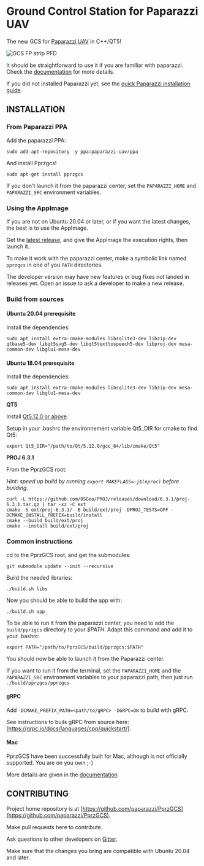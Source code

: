 
# Ground Control Station for Paparazzi UAV

The new GCS for [Paparazzi UAV](http://wiki.paparazziuav.org/wiki/Main_Page) in C++/QT5!

![GCS FP strip PFD](screenshots/screenshot.png)

It should be straightforward to use it if you are familiar with paparazzi.
Check the [documentation](https://docs.paparazziuav.org/PprzGCS/) for more details.

If you did not installed Paparazzi yet, see the [quick Paparazzi installation guide](https://paparazzi-uav.readthedocs.io/en/latest/quickstart/install.html).


## INSTALLATION

### From Paparazzi PPA

Add the paparazzi PPA:

`sudo add-apt-repository -y ppa:paparazzi-uav/ppa`

And install Pprzgcs!

`sudo apt-get install pprzgcs`

If you don't launch it from the paparazzi center, set the `PAPARAZZI_HOME` and `PAPARAZZI_SRC` environment variables.


### Using the AppImage

If you are not on Ubuntu 20.04 or later, or if you want the latest changes, the best is to use the AppImage.

Get the [latest release](https://github.com/paparazzi/PprzGCS/releases/latest), and give the AppImage the execution rights, then launch it.

To make it work with the paparazzi center, make a symbolic link named `pprzgcs` in one of you `PATH` directories.

The developer version may have new features or bug fixes not landed in releases yet. Open an issue to ask a developer to make a new release.


### Build from sources

#### Ubuntu 20.04 prerequisite

Install the dependencies: 

`sudo apt install extra-cmake-modules libsqlite3-dev libzip-dev qtbase5-dev libqt5svg5-dev libqt5texttospeech5-dev libproj-dev mesa-common-dev libglu1-mesa-dev`


#### Ubuntu 18.04 prerequisite

Install the dependencies:

`sudo apt install extra-cmake-modules libsqlite3-dev libzip-dev mesa-common-dev libglu1-mesa-dev`

__QT5__

Install [Qt5.12.0 or above](https://www.qt.io/download-open-source).

Setup in your .bashrc the environnement variable Qt5_DIR for cmake to find Qt5:

`export Qt5_DIR="/path/to/Qt/5.12.0/gcc_64/lib/cmake/Qt5"`


__PROJ 6.3.1__

From the PprzGCS root:

_Hint: speed up build by running `export MAKEFLAGS=-j$(nproc)` before building._

```
curl -L https://github.com/OSGeo/PROJ/releases/download/6.3.1/proj-6.3.1.tar.gz | tar -xz -C ext
cmake -S ext/proj-6.3.1/ -B build/ext/proj -DPROJ_TESTS=OFF -DCMAKE_INSTALL_PREFIX=build/install
cmake --build build/ext/proj
cmake --install build/ext/proj
```

### Common instructions


cd to the PprzGCS root, and get the submodules:

`git submodule update --init --recursive`

Build the needed libraries:

`./build.sh libs`

Now you should be able to build the app with:

`./build.sh app`

To be able to run it from the paparazzi center, you need to add the `build/pprzgcs` directory to your *$PATH*. Adapt this command and add it to your .bashrc:

`export PATH="/path/to/PprzGCS/build/pprzgcs:$PATH"`

You should now be able to launch it from the Paparazzi center.

If you want to run it from the terminal, set the `PAPARAZZI_HOME` and the `PAPARAZZI_SRC` environment variables to your paparazzi path, then just run `./build/pprzgcs/pprzgcs`


#### gRPC

Add `-DCMAKE_PREFIX_PATH=<path/to/gRPC> -DGRPC=ON` to build with gRPC.

See instructions to buils gRPC from source here: [https://grpc.io/docs/languages/cpp/quickstart/].

#### Mac

PprzGCS have been successfully built for Mac, although is not officially supported. You are on you own ;-)

More details are given in the [documentation](https://docs.paparazziuav.org/PprzGCS/)


## CONTRIBUTING

Project home repository is at [https://github.com/paparazzi/PprzGCS](https://github.com/paparazzi/PprzGCS).

Make pull requests here to contribute.

Ask questions to other developers on [Gitter](https://gitter.im/paparazzi/discuss).

Make sure that the changes you bring are compatible with Ubuntu 20.04 and later.



